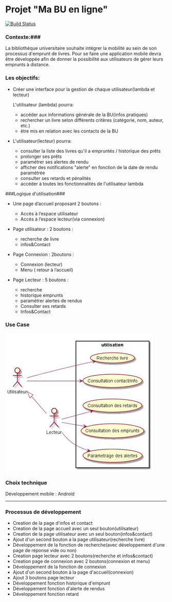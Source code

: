 # Projet "Ma BU en ligne" #

[![Build Status](https://travis-ci.org/Miage-Paris-Ouest/m1c20152016-mabuenligne.svg?branch=master)](https://travis-ci.org/Miage-Paris-Ouest/m1c20152016-mabuenligne)
### Contexte:###

La bibliothèque universitaire souhaite intégrer la mobilité au sein de son processus d'emprunt de livres. Pour se faire une application mobile devra être développée afin de donner la possibilité aux utilisateurs de gérer leurs emprunts à distance.

### Les objectifs: ###



- Créer une interface pour la gestion de chaque utilisateur(lambda et lecteur)

	L'utilisateur (lambda) pourra:
	- accéder aux informations générale de la BU(infos pratiques)
	- rechercher un livre selon différents critères (catégorie, nom, auteur, etc.)
	- être mis en relation avec les contacts de la BU


- L'utilisateur(lecteur) pourra:

	- consulter la liste des livres qu'il a empruntés / historique des prêts
	- prolonger ses prêts
	- paramétrer ses alertes de rendu
	- afficher des notifications "alerte" en fonction de la date de rendu paramétrée
	- consulter ses retards et pénalités
	- accéder à toutes les fonctionnalités de l'utilisateur lambda


###Logique d'utilisation###

- Une page d’accueil proposant 2 boutons :
	- Accès à l’espace utilisateur
	- Accès à l’espace lecteur(via connexion)

- Page utilisateur : 2 boutons :
	- recherche de livre
	- infos&Contact

- Page Connexion : 2boutons :
	- Connexion (lecteur)
	- Menu ( retour à l’accueil)

- Page Lecteur : 5 boutons :
	- recherche
	- historique emprunts
	- paramétrer alertes de rendus
	- Consulter ses retards 
	- Infos&Contact

### Use Case ###


![](https://github.com/Miage-Paris-Ouest/m1c20152016-mabuenligne/blob/master/Dossier%20Fonctionnel/use_case.jpg?raw=true)

### Choix technique ###

Développement mobile : Android
 
 -----------------------------------

### Processus de développement ###

- Creation de la page d'infos et contact
- Creation de la page accueil avec un seul bouton(utilisateur)
- Creation de la page utilisateur avec un seul bouton(infos&contact)
- Ajout d'un second bouton a la page utilisateur(recherche livre)
- Développement de la fonction de recherche(avec développement d'une page de réponse vide ou non)
- Creation page lecteur avec 2 boutons(recherche et infos&contact)
- Creation page de connexion avec 2 boutons(connexion et menu)
- Développement de la fonction de connexion
- Ajout d'un second bouton à la page d'accueil(connexion)
- Ajout 3 boutons page lecteur 
- Développement fonction historique d'emprunt
- Développement fonction d'alerte de rendus
- Développement fonction retard 
